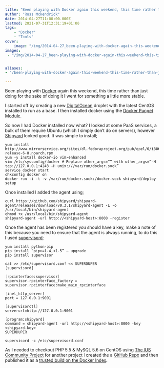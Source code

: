 ```yaml
---
title: "Been playing with Docker again this weekend, this time rather than just doing for the sake of doing…"
author: "Russ Mckendrick"
date: 2014-04-27T11:00:00.000Z
lastmod: 2021-07-31T12:31:19+01:00
tags:
    - "Docker"
    - "Tools"
cover:
    image: "/img/2014-04-27_been-playing-with-docker-again-this-weekend-this-time-rather-than-just-doing-for-the-sake-of-doing_0.png" 
images:
 - "/img/2014-04-27_been-playing-with-docker-again-this-weekend-this-time-rather-than-just-doing-for-the-sake-of-doing_0.png"


aliases:
- "/been-playing-with-docker-again-this-weekend-this-time-rather-than-just-doing-for-the-sake-of-doing-e16eebf37069"

---
```


Been playing with [Docker](http://docker.io/) again this weekend, this time rather than just doing for the sake of doing it I went for something a little more stable.

I started off by creating a new [DigitalOcean](https://www.digitalocean.com/?refcode=52ec4dc3647e) droplet with the latest CentOS installed to run as a base. I then installed docker using the [Docker Puppet Module](https://forge.puppetlabs.com/garethr/docker).

So now I had Docker installed now what? I looked at some PaaS services, a bulk of them require Ubuntu (which I simply don’t do on servers), however [Shipyard](http://shipyard-project.com/) looked good. It was simple to install;

```
yum install http://www.mirrorservice.org/sites/dl.fedoraproject.org/pub/epel/6/i386/epel-release-6-8.noarch.rpm
yum -y install docker-io vim-enhanced
vim /etc/sysconfig/docker # Replace other_args=”” with other_args=”-H tcp://127.0.0.1:4243 -H unix:///var/run/docker.sock”
service docker start
chkconfig docker on
docker run -i -t -v /var/run/docker.sock:/docker.sock shipyard/deploy setup
```

Once installed I added the agent using;

```
curl https://github.com/shipyard/shipyard-agent/releases/download/v0.3.1/shipyard-agent -L -o /usr/local/bin/shipyard-agent
chmod +x /usr/local/bin/shipyard-agent 
shipyard-agent -url http://<shipyard-host>:8000 -register
```

Once the agent has been registered you should have a key, make a note of this because you need to ensure that the agent is always running, to do this I used [supervisord](http://supervisord.org/);

```
yum install python-pip
pip install “pip>=1.4,<1.5” — upgrade
pip install supervisor

cat >> /etc/supervisord.conf << SUPERDUPER
[supervisord]

[rpcinterface:supervisor]
supervisor.rpcinterface_factory = supervisor.rpcinterface:make_main_rpcinterface

[inet_http_server]
port = 127.0.0.1:9001

[supervisorctl]
serverurl=http://127.0.0.1:9001

[program:shipyard]
command = shipyard-agent -url http://<shipyard-host>:8000 -key <shipyard-key>
SUPERDUPER

supervisord -c /etc/supervisord.conf
```

As I needed to checkout PHP 5.5 & MySQL 5.6 on CentOS using [The IUS Community Project](https://iuscommunity.org/pages/About.html) for another project I created the a [GitHub Repo](https://github.com/russmckendrick/docker) and then published it as a [trusted build on the Docker Index](https://index.docker.io/u/russmckendrick/).
